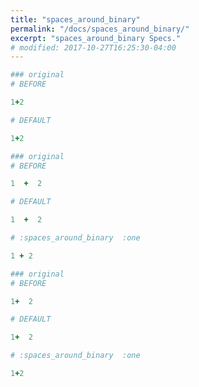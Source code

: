 ```yaml
---
title: "spaces_around_binary"
permalink: "/docs/spaces_around_binary/"
excerpt: "spaces_around_binary Specs."
# modified: 2017-10-27T16:25:30-04:00
---
```

```ruby
### original
# BEFORE

1+2

```
```ruby
# DEFAULT

1+2

```
```ruby
### original
# BEFORE

1  +  2

```
```ruby
# DEFAULT

1  +  2

```
```ruby
# :spaces_around_binary  :one

1 + 2
```
```ruby
### original
# BEFORE

1+  2

```
```ruby
# DEFAULT

1+  2

```
```ruby
# :spaces_around_binary  :one

1+2
```
